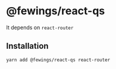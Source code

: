 # @fewings/react-qs

It depends on `react-router`

## Installation

```bash
yarn add @fewings/react-qs react-router
```
